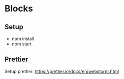 # Blocks

## Setup
- npm install
- npm start

## Prettier
Setup prettier: https://prettier.io/docs/en/webstorm.html